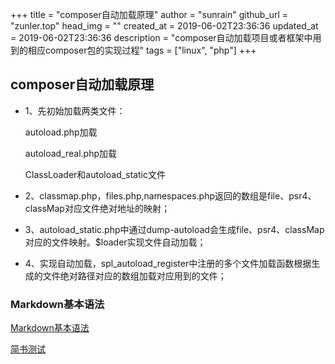 +++
title = "composer自动加载原理"
author = "sunrain"
github_url = "zunler.top"
head_img = ""
created_at = 2019-06-02T23:36:36
updated_at = 2019-06-02T23:36:36
description = "composer自动加载项目或者框架中用到的相应composer包的实现过程"
tags = ["linux", "php"]
+++

## composer自动加载原理

- 1、先初始加载两类文件：
   
   autoload.php加载

   autoload_real.php加载
   
   ClassLoader和autoload_static文件

+ 2、classmap.php，files.php,namespaces.php返回的数组是file、psr4、classMap对应文件绝对地址的映射；

* 3、autoload_static.php中通过dump-autoload会生成file、psr4、classMap对应的文件映射。$loader实现文件自动加载；

* 4、实现自动加载，spl_autoload_register中注册的多个文件加载函数根据生成的文件绝对路径对应的数组加载对应用到的文件；



### Markdown基本语法

<a href="https://www.jianshu.com/p/191d1e21f7ed" target="_blank">Markdown基本语法</a>

[简书测试](http://jianshu.com)